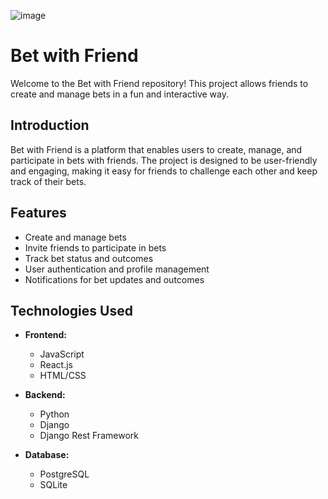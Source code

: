 ![image](https://github.com/JagerBoi/bet_with_friend/assets/57056966/6c52fb65-252a-4632-b217-a09eba44068c)
# Bet with Friend

Welcome to the Bet with Friend repository! This project allows friends to create and manage bets in a fun and interactive way.

## Introduction

Bet with Friend is a platform that enables users to create, manage, and participate in bets with friends. The project is designed to be user-friendly and engaging, making it easy for friends to challenge each other and keep track of their bets.

## Features

- Create and manage bets
- Invite friends to participate in bets
- Track bet status and outcomes
- User authentication and profile management
- Notifications for bet updates and outcomes

## Technologies Used

- **Frontend:**
  - JavaScript  
  - React.js
  - HTML/CSS

- **Backend:**
  - Python
  - Django
  - Django Rest Framework

- **Database:**
  - PostgreSQL
  - SQLite
